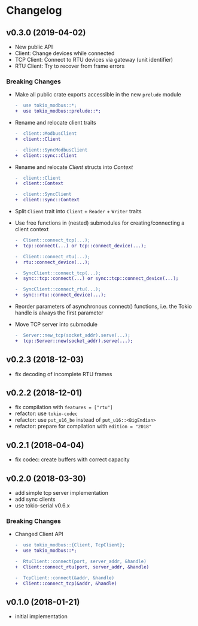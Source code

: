 # Changelog

## v0.3.0 (2019-04-02)

- New public API
- Client: Change devices while connected
- TCP Client: Connect to RTU devices via gateway (unit identifier)
- RTU Client: Try to recover from frame errors

### Breaking Changes

- Make all public crate exports accessible in the new `prelude` module

  ```diff
  -  use tokio_modbus::*;
  +  use tokio_modbus::prelude::*;
  ```

- Rename and relocate client traits

  ```diff
  -  client::ModbusClient
  +  client::Client
  ```

  ```diff
  -  client::SyncModbusClient
  +  client::sync::Client
  ```

- Rename and relocate _Client_ structs into _Context_

  ```diff
  -  client::Client
  +  client::Context
  ```

  ```diff
  -  client::SyncClient
  +  client::sync::Context
  ```

- Split `Client` trait into `Client` + `Reader` + `Writer` traits

- Use free functions in (nested) submodules for creating/connecting a client context

  ```diff
  -  Client::connect_tcp(...);
  +  tcp::connect(...) or tcp::connect_device(...);
  ```

  ```diff
  -  Client::connect_rtu(...);
  +  rtu::connect_device(...);
  ```

  ```diff
  -  SyncClient::connect_tcp(...);
  +  sync::tcp::connect(...) or sync::tcp::connect_device(...);
  ```

  ```diff
  -  SyncClient::connect_rtu(...);
  +  sync::rtu::connect_device(...);
  ```

- Reorder parameters of asynchronous connect() functions,
  i.e. the Tokio handle is always the first parameter

- Move TCP server into submodule

  ```diff
  -  Server::new_tcp(socket_addr).serve(...);
  +  tcp::Server::new(socket_addr).serve(...);
  ```

## v0.2.3 (2018-12-03)

- fix decoding of incomplete RTU frames

## v0.2.2 (2018-12-01)

- fix compilation with `features = ["rtu"]`
- refactor: use `tokio-codec`
- refactor: use `put_u16_be` instead of `put_u16::<BigEndian>`
- refactor: prepare for compilation with `edition = "2018"`

## v0.2.1 (2018-04-04)

- fix codec: create buffers with correct capacity

## v0.2.0 (2018-03-30)

- add simple tcp server implementation
- add sync clients
- use tokio-serial v0.6.x

### Breaking Changes

- Changed Client API
  ```diff
  -  use tokio_modbus::{Client, TcpClient};
  +  use tokio_modbus::*;
  ```
  ```diff
  -  RtuClient::connect(port, server_addr, &handle)
  +  Client::connect_rtu(port, server_addr, &handle)
  ```
  ```diff
  -  TcpClient::connect(&addr, &handle)
  +  Client::connect_tcp(&addr, &handle)
  ```

## v0.1.0 (2018-01-21)

- initial implementation
